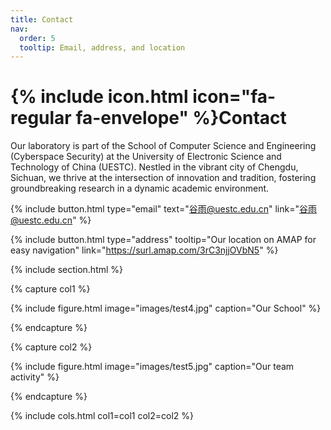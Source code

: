 ```yaml
---
title: Contact
nav:
  order: 5
  tooltip: Email, address, and location
---
```


# {% include icon.html icon="fa-regular fa-envelope" %}Contact

Our laboratory is part of the School of Computer Science and Engineering (Cyberspace Security) at the University of Electronic Science and Technology of China (UESTC). Nestled in the vibrant city of Chengdu, Sichuan, we thrive at the intersection of innovation and tradition, fostering groundbreaking research in a dynamic academic environment.

{%
  include button.html
  type="email"
  text="谷雨@uestc.edu.cn"
  link="谷雨@uestc.edu.cn"
%}

{%
  include button.html
  type="address"
  tooltip="Our location on AMAP for easy navigation"
  link="https://surl.amap.com/3rC3njjOVbN5"
%}

{% include section.html %}

{% capture col1 %}

{%
  include figure.html
  image="images/test4.jpg"
  caption="Our School"
%}

{% endcapture %}

{% capture col2 %}

{%
  include figure.html
  image="images/test5.jpg"
  caption="Our team activity"
%}

{% endcapture %}

{% include cols.html col1=col1 col2=col2 %}

